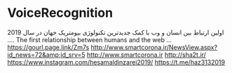 # VoiceRecognition
اولین ارتباط بین انسان و وب با کمک جدیدترین تکنولوژی بیومتریک جهان در سال 2019 ....  The first relationship between humans and the web ...  https://gourl.page.link/Zm7s http://www.smartcorona.ir/NewsView.aspx?id_news=72&amp;id_srv=5 http://www.smartcorona.ir http://sha2t.ir/ https://www.instagram.com/hesamaldinzarei2019/ https://t.me/haz3132019
